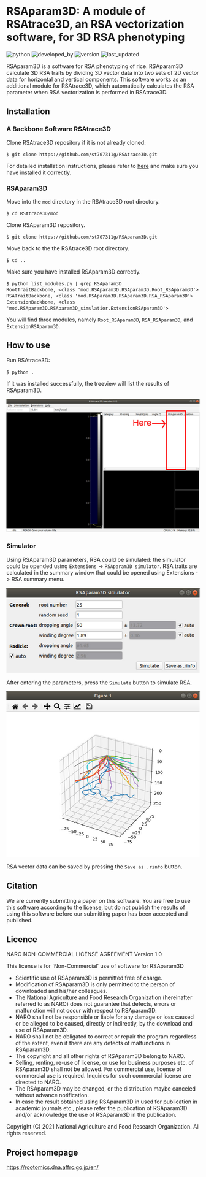 # RSAparam3D: A module of RSAtrace3D, an RSA vectorization software, for 3D RSA phenotyping

![python](https://img.shields.io/badge/Python->3.8-lightgreen)
![developed_by](https://img.shields.io/badge/developed%20by-Shota_Teramoto-lightgreen)
![version](https://img.shields.io/badge/version-1.0-lightgreen)
![last_updated](https://img.shields.io/badge/last_update-September_7,_2021-lightgreen)

RSAparam3D is a software for RSA phenotyping of rice. RSAparam3D calculate 3D RSA traits by dividing 3D vector data into two sets of 2D vector data for horizontal and vertical components. This software works as an additional module for RSAtrace3D, which automatically calculates the RSA parameter when RSA vectorization is performed in RSAtrace3D.

## Installation

### A Backbone Software RSAtrace3D

Clone RSAtrace3D repository if it is not already cloned:

    $ git clone https://github.com/st707311g/RSAtrace3D.git

For detailed installation instructions, please refer to [here](https://github.com/st707311g/RSAtrace3D) and make sure you have installed it correctly.

### RSAparam3D

Move into the `mod` directory in the RSAtrace3D root directory.

    $ cd RSAtrace3D/mod

Clone RSAparam3D repository.

    $ git clone https://github.com/st707311g/RSAparam3D.git

Move back to the the RSAtrace3D root directory.

    $ cd .. 

Make sure you have installed RSAparam3D correctly.

    $ python list_modules.py | grep RSAparam3D
    RootTraitBackbone, <class 'mod.RSAparam3D.RSAparam3D.Root_RSAparam3D'>
    RSATraitBackbone, <class 'mod.RSAparam3D.RSAparam3D.RSA_RSAparam3D'>
    ExtensionBackbone, <class 'mod.RSAparam3D.RSAparam3D_simulatior.ExtensionRSAparam3D'>

You will find three modules, namely `Root_RSAparam3D`, `RSA_RSAparam3D`, and `ExtensionRSAparam3D`.

## How to use

Run RSAtrace3D:

    $ python .

If it was installed successfully, the treeview will list the results of RSAparam3D.

![installed image](figures/installed.jpg) 

### Simulator

Using RSAparam3D parameters, RSA could be simulated: the simulator could be opended using `Extensions` -> `RSAparam3D simulator`.
RSA traits are calculated in the summary window that could be opened using Extensions -> RSA summary menu. 

![simulator window](figures/sim_window.jpg)

After entering the parameters, press the `Simulate` button to simulate RSA. 

![simulator window](figures/sim_result.jpg) 

RSA vector data can be saved by pressing the `Save as .rinfo` button.

## Citation

We are currently submitting a paper on this software. You are free to use this software according to the license, but do not publish the results of using this software before our submitting paper has been accepted and published. 

## Licence

NARO NON-COMMERCIAL LICENSE AGREEMENT Version 1.0

This license is for 'Non-Commercial' use of software for RSAparam3D

* Scientific use of RSAparam3D is permitted free of charge.
* Modification of RSAparam3D is only permitted to the person of downloaded and his/her colleagues.
* The National Agriculture and Food Research Organization (hereinafter referred to as NARO) does not guarantee that defects, errors or malfunction will not occur with respect to RSAparam3D.
* NARO shall not be responsible or liable for any damage or loss caused or be alleged to be caused, directly or indirectly, by the download and use of RSAparam3D.
* NARO shall not be obligated to correct or repair the program regardless of the extent, even if there are any defects of malfunctions in RSAparam3D.
* The copyright and all other rights of RSAparam3D belong to NARO.
* Selling, renting, re-use of license, or use for business purposes etc. of RSAparam3D shall not be allowed. For commercial use, license of commercial use is required. Inquiries for such commercial license are directed to NARO.
* The RSAparam3D may be changed, or the distribution maybe canceled without advance notification.
* In case the result obtained using RSAparam3D in used for publication in academic journals etc., please refer the publication of RSAparam3D and/or acknowledge the use of RSAparam3D in the publication.

Copyright (C) 2021 National Agriculture and Food Research Organization. All rights reserved.

## Project homepage
https://rootomics.dna.affrc.go.jp/en/
